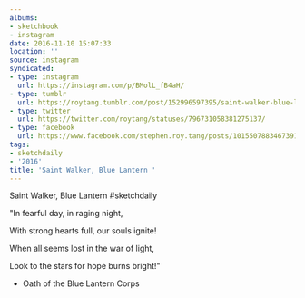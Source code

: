 ```yaml
---
albums:
- sketchbook
- instagram
date: 2016-11-10 15:07:33
location: ''
source: instagram
syndicated:
- type: instagram
  url: https://instagram.com/p/BMolL_fB4aH/
- type: tumblr
  url: https://roytang.tumblr.com/post/152996597395/saint-walker-blue-lantern-sketchdaily-in
- type: twitter
  url: https://twitter.com/roytang/statuses/796731058381275137/
- type: facebook
  url: https://www.facebook.com/stephen.roy.tang/posts/10155078834673912
tags:
- sketchdaily
- '2016'
title: 'Saint Walker, Blue Lantern '
---
```


Saint Walker, Blue Lantern #sketchdaily 

"In fearful day, in raging night,

With strong hearts full, our souls ignite!

When all seems lost in the war of light,

Look to the stars for hope burns bright!"

- Oath of the Blue Lantern Corps
